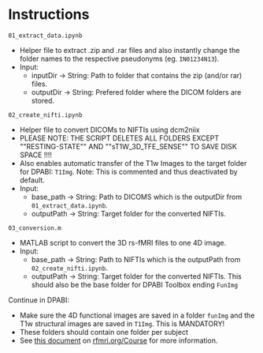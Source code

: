 # Instructions
```01_extract_data.ipynb```
- Helper file to extract .zip and .rar files and also instantly change the folder names to the respective pseudonyms (eg. ```IN01234N13```).
- Input: 
  - inputDir -> String: Path to folder that contains the zip (and/or rar) files.
  - outputDir -> String: Prefered folder where the DICOM folders are stored.

```02_create_nifti.ipynb```
- Helper file to convert DICOMs to NIFTIs using dcm2niix
- PLEASE NOTE: THE SCRIPT DELETES ALL FOLDERS EXCEPT ""RESTING-STATE"" AND ""sT1W_3D_TFE_SENSE"" TO SAVE DISK SPACE !!!!
- Also enables automatic transfer of the T1w Images to the target folder for DPABI: ```T1Img```. Note: This is commented and thus deactivated by default.
- Input: 
  - base_path -> String: Path to DICOMS which is the outputDir from ```01_extract_data.ipynb```.
  - outputPath -> String: Target folder for the converted NIFTIs.

```03_conversion.m```
- MATLAB script to convert the 3D rs-fMRI files to one 4D image.
- Input:  
  - base_path -> String: Path to NIFTIs which is the outputPath from ```02_create_nifti.ipynb```.
  - outputPath -> String: Target folder for the converted NIFTIs. This should also be the base folder for DPABI Toolbox ending ```FunImg```

Continue in DPABI: 
- Make sure the 4D functional images are saved in a folder ```funImg``` and the T1w structural images are saved in ```T1Img```. This is MANDATORY!
- These folders should contain one folder per subject
- See [this document](http://d.rnet.co/Course/V3.0EN/4_R-fMRI_Data_Processing_DPARSFA.pdf) on [rfmri.org/Course](http://rfmri.org/Course) for more information.
